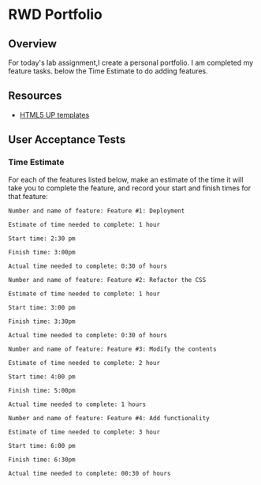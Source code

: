# RWD Portfolio

## Overview

For today's lab assignment,I create a personal portfolio. I am completed my feature tasks. below the  Time Estimate to do adding features.

## Resources

- [HTML5 UP templates](https://html5up.net/)




## User Acceptance Tests

### Time Estimate

For each of the features listed below, make an estimate of the time it will take you to complete the feature, and record your start and finish times for that feature:

```
Number and name of feature: Feature #1: Deployment

Estimate of time needed to complete: 1 hour

Start time: 2:30 pm

Finish time: 3:00pm

Actual time needed to complete: 0:30 of hours
```

```
Number and name of feature: Feature #2: Refactor the CSS

Estimate of time needed to complete: 1 hour

Start time: 3:00 pm

Finish time: 3:30pm

Actual time needed to complete: 0:30 of hours
```


```
Number and name of feature: Feature #3: Modify the contents

Estimate of time needed to complete: 2 hour

Start time: 4:00 pm

Finish time: 5:00pm

Actual time needed to complete: 1 hours 
```


```
Number and name of feature: Feature #4: Add functionality

Estimate of time needed to complete: 3 hour

Start time: 6:00 pm

Finish time: 6:30pm

Actual time needed to complete: 00:30 of hours
```